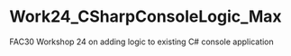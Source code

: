 # Work24_CSharpConsoleLogic_Max

FAC30 Workshop 24 on adding logic to existing C# console application
